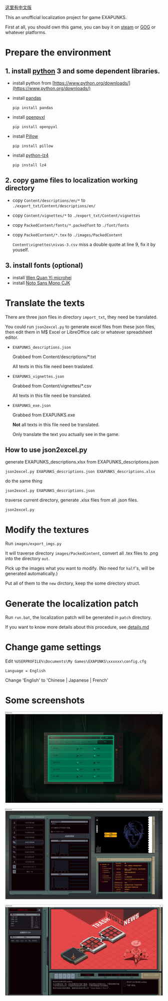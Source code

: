 [这里有中文版](README.zh.md)

This an unofficial localization project for game EXAPUNKS.

First at all, you should own this game, you can buy it on [steam](https://store.steampowered.com/app/716490/EXAPUNKS/) or [GOG](https://www.gog.com/game/exapunks) or whatever platforms.

# Prepare the environment
## 1. install [python](https://www.python.org/) 3 and some dependent libraries.

* install python from [https://www.python.org/downloads/](https://www.python.org/downloads/)

* install [pandas](https://pandas.pydata.org/)

    ```
    pip install pandas
    ```
* install [openpyxl](https://openpyxl.readthedocs.io/en/stable/)
    ```
    pip install openpyxl
    ```
* install [Pillow](https://python-pillow.org/)
    ```
    pip install pillow
    ```

* install [python-lz4](https://github.com/python-lz4/python-lz4)
    ```
    pip install lz4
    ```

## 2. copy game files to localization working directory

* copy ``Content/descriptions/en/*`` to ``./export_txt/Content/descriptions/en/``
* copy ``Content/vignettes/*`` to ``./export_txt/Content/vignettes``
* copy ``PackedContent/fonts/*.packedfont`` to ``./font/fonts``
* copy ``PackedContent/*.tex`` to ``./images/PackedContent``
  
  ``Content\vignettes\nivas-3.csv`` miss a double quote at line 9, fix it by youself.
  
## 3. install fonts (optional) 
* install [Wen Quan Yi microhei](https://sourceforge.net/projects/wqy/files/wqy-microhei/0.2.0-beta/)
* install [Noto Sans Mono CJK](https://www.google.com/get/noto/help/cjk/)

# Translate the texts
There are three json files in directory ``import_txt``, they need be translated.

You could run ``json2excel.py`` to generate excel files from these json files, then edit them in M$ Excel or LibreOffice calc or whatever spreadsheet editor.

* ``EXAPUNKS_descriptions.json``

    Grabbed from Content/descriptions/*.txt

    All texts in this file need been traslated.

* ``EXAPUNKS_vignettes.json``

    Grabbed from Content/vignettes/*.csv

    All texts in this file need be translated.

* ``EXAPUNKS_exe.json``

    Grabbed from EXAPUNKS.exe

    **Not** all texts in this file need be translated. 
    
    Only translate the text you actually see in the game.

## How to use json2excel.py
generate EXAPUNKS_descriptions.xlsx from EXAPUNKS_descriptions.json
```
json2excel.py EXAPUNKS_descriptions.json EXAPUNKS_descriptions.xlsx
```
do the same thing
```
json2excel.py EXAPUNKS_descriptions.json
```
traverse current directory, generate .xlsx files from  all .json files.  
```
json2excel.py
```  

# Modify the textures
Run ``images/export_imgs.py`` 

It will traverse directory ``images/PackedContent``, convert all .tex files to .png into the directory ``out``.

Pick up the images what you want to modify. (No need for ``half``'s, will be generated  automatically.)

Put all of them to the ``new`` dirctory, keep the some directory struct.

# Generate the localization patch
Run ``run.bat``, the localization patch will be generated in ``patch`` directory.

If you want to know more details about this procedure, see [details.md](details.md)

# Change game settings
Edit ``%USERPROFILE%\Documents\My Games\EXAPUNKS\xxxxxx\config.cfg``
```
Language = English
```
Change 'English' to 'Chinese | Japanese | French'

# Some screenshots
![](screenshot/screenshot_1.jpg)

![](screenshot/screenshot_2.jpg)

![](screenshot/screenshot_3.jpg)
